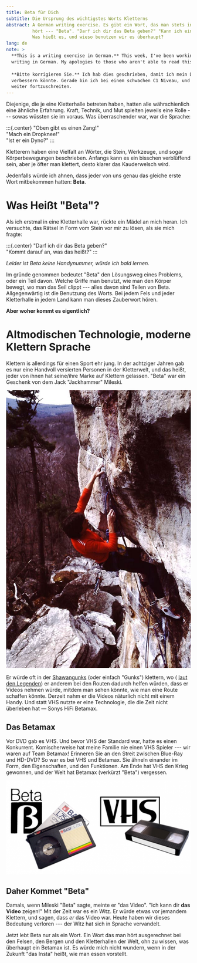 ```yaml
---
title: Beta für Dich
subtitle: Die Ursprung des wichtigstes Worts Kletterns
abstract: A German writing exercise. Es gibt ein Wort, das man stets in der Kletterhalle
          hört --- "Beta". "Darf ich dir das Beta geben?" "Kann ich ein bisschen Beta bekommen?"
          Was hießt es, und wieso benutzen wir es überhaupt?
lang: de
note: >
  **This is a writing exercise in German.** This week, I've been working on my 
  writing in German. My apologies to those who aren't able to read this.\

  **Bitte korrigieren Sie.** Ich hab dies geschrieben, damit ich mein Deutsch
  verbessern könnte. Gerade bin ich bei einem schwachen C1 Niveau, und ich hoffe
  weiter fortzuschreiten.
---
```


Diejenige, die je eine Kletterhalle betreten haben, hatten alle währschienlich 
eine ähnliche Erfahrung. Kraft, Technik, und Mut spielten jeweils eine Rolle
--- sowas wüssten sie im voraus. Was überraschender war, war die Sprache:

:::{.center}
"Oben gibt es einen Zang!"\
"Mach ein Dropknee!"\
"Ist er ein Dyno?"
:::

Kletterern haben eine Vielfalt an Wörter, die Stein, Werkzeuge, und sogar 
Körperbewegungen beschrieben. Anfangs kann es ein bisschen verblüffend sein, 
aber je öfter man klettert, desto klarer das Kauderwelsch wird.

Jedenfalls würde ich ahnen, dass jeder von uns genau das gleiche erste Wort 
mitbekommen hatten: **Beta**.

Was Heißt "Beta"?
=================

Als ich erstmal in eine Kletterhalle war, rückte ein Mädel an mich heran. Ich 
versuchte, das Rätsel in Form vom Stein vor mir zu lösen, als sie mich 
fragte: 

:::{.center}
"Darf ich dir das Beta geben?"\
"Kommt darauf an, was das heißt?"
:::

*Leider ist Beta keine Handynummer, würde ich bald lernen.*

Im gründe genommen bedeutet "Beta" den Lösungsweg eines Problems, oder ein 
Teil davon. Welche Griffe man benutzt, wie man den Körper bewegt, wo man das 
Seil clippt --- alles davon sind Teilen von Beta. Allgegenwärtig ist die 
Benutzung des Worts. Bei jedem Fels und jeder Kletterhalle in jedem Land kann 
man dieses Zauberwort hören.

**Aber woher kommt es eigentlich?**

Altmodischen Technologie, moderne Klettern Sprache
==================================================

Klettern is allerdings für einen Sport ehr jung. In der achtziger Jahren gab 
es nur eine Handvoll versierten Personen in der Kletterwelt, und das heißt, 
jeder von ihnen hat seine/ihre Marke auf Klettern gelassen. "Beta" war ein 
Geschenk von dem Jack "Jackhammer" Mileski.

![Jack Mileski klettert Clairvoyance. Foto von Dick Williams](/images/posts/beta/mileski.jpg)

Er würde oft in der
[Shawangunks](https://www.mountainproject.com/area/105798167/the-gunks) 
(oder einfach "Gunks") klettern, wo (
[laut den Legenden](https://web.archive.org/web/20090422010437/http://www.tradgirl.com/climbing_faq/other.htm))
er anderem bei den Routen dadurch helfen würden, dass er Videos 
nehmen würde, mitdem man sehen könnte, wie man eine Route schaffen könnte. 
Derzeit nahm er die Videos näturlich nicht mit einem Handy. Und statt VHS 
nutzte er eine Technologie, die die Zeit nicht überleben hat — Sonys HiFi 
Betamax.       

Das Betamax
-----------
Vor DVD gab es VHS. Und bevor VHS der Standard war, hatte es einen Konkurrent. 
Komischerweise hat meine Familie nie einen VHS Spieler --- wir waren auf Team 
Betamax! Erinneren Sie an den Streit zwischen Blue-Ray und HD-DVD? So war es 
bei VHS und Betamax. Sie ähneln einander im Form, den Eigenschaften, und den 
Funktionen. Am Ende hat VHS den Krieg gewonnen, und der Welt hat Betamax 
(verkürzt "Beta") vergessen.

![Einmal war "Betamax" der Mitbewerber vom VHS.](/images/posts/beta/beta.png)

Daher Kommet "Beta"
-------------------
Damals, wenn Mileski "Beta" sagte, meinte er "das Video". "Ich kann dir **das
Video** zeigen!" Mit der Zeit war es ein Witz. Er würde etwas vor jemandem
Klettern, und sagen, dass *er* das Video war. Heute haben wir dieses Bedeutung
verloren --- der Witz hat sich in Sprache vervandelt.

Jetzt lebt Beta nur als ein Wort. Ein Wort das man hört ausgerechnet bei den 
Felsen, den Bergen und den Kletterhallen der Welt, ohn zu wissen, was 
überhaupt ein Betamax ist. Es würde mich nicht wundern, wenn in der Zukunft 
"das Insta" heißt, wie man essen vorstellt.
